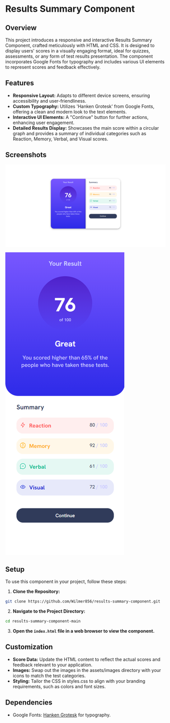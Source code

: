 # Results Summary Component

## Overview

This project introduces a responsive and interactive Results Summary Component, crafted meticulously with HTML and CSS. It is designed to display users' scores in a visually engaging format, ideal for quizzes, assessments, or any form of test results presentation. The component incorporates Google Fonts for typography and includes various UI elements to represent scores and feedback effectively.

## Features

- **Responsive Layout:** Adapts to different device screens, ensuring accessibility and user-friendliness.
- **Custom Typography:** Utilizes 'Hanken Grotesk' from Google Fonts, offering a clean and modern look to the text elements.
- **Interactive UI Elements:** A "Continue" button for further actions, enhancing user engagement.
- **Detailed Results Display:** Showcases the main score within a circular graph and provides a summary of individual categories such as Reaction, Memory, Verbal, and Visual scores.

## Screenshots

![Desktop/Laptop Screens](./screenshots/screenshot-1.png)

![Mobile Screens](./screenshots/screenshot-2.png)

## Setup

To use this component in your project, follow these steps:

1. **Clone the Repository:**

```bash
git clone https://github.com/Wilmer856/results-summary-component.git
```

2. **Navigate to the Project Directory:**

```bash
cd results-summary-component-main
```

3. **Open the `index.html` file in a web browser to view the component.**

## Customization

- **Score Data:** Update the HTML content to reflect the actual scores and feedback relevant to your application.
- **Images:** Swap out the images in the assets/images directory with your icons to match the test categories.
- **Styling:** Tailor the CSS in styles.css to align with your branding requirements, such as colors and font sizes.

## Dependencies

- Google Fonts: [Hanken Grotesk](https://fonts.google.com/specimen/Hanken+Grotesk) for typography.
